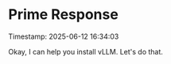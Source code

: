 # Prime Response
Timestamp: 2025-06-12 16:34:03

Okay, I can help you install vLLM. Let's do that.

```{.powershell execute="pip install vllm"}
```
